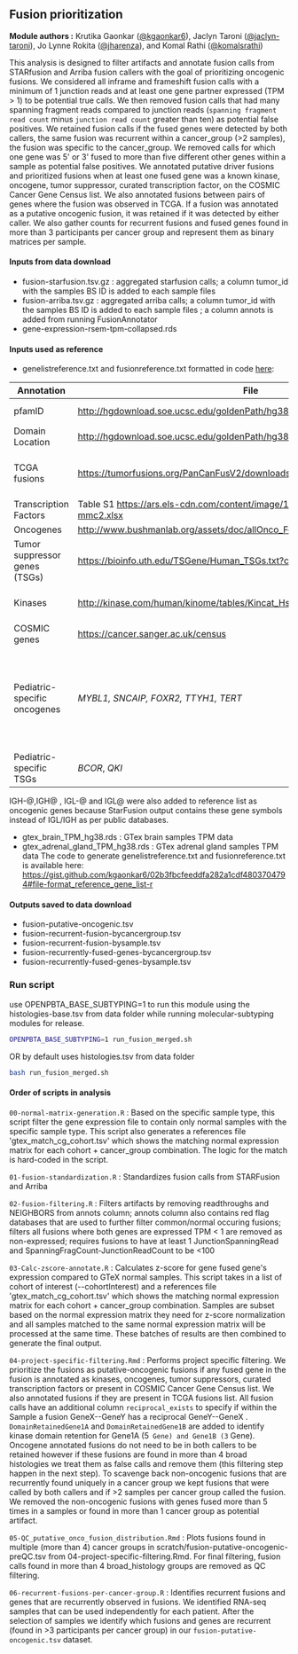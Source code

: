 ## Fusion prioritization

**Module authors :** Krutika Gaonkar ([@kgaonkar6](https://github.com/kgaonkar6)), Jaclyn Taroni ([@jaclyn-taroni](https://github.com/jaclyn-taroni)), Jo Lynne Rokita ([@jharenza](https://github.com/jharenza)), and Komal Rathi ([@komalsrathi](https://github.com/komalsrathi))


This analysis is designed to filter artifacts and annotate fusion calls from STARfusion and Arriba fusion callers with the goal of prioritizing oncogenic fusions. 
We considered all inframe and frameshift fusion calls with a minimum of 1 junction reads and at least one gene partner expressed (TPM > 1) to be potential true calls. 
We then removed fusion calls that had many spanning fragment reads compared to junction reads (`spanning fragment read count` minus `junction read count` greater than ten) as potential false positives. 
We retained fusion calls if the fused genes were detected by both callers, the same fusion was recurrent within a cancer_group (>2 samples), the fusion was specific to the cancer_group. 
We removed calls for which one gene was 5' or 3' fused to more than five different other genes within a sample as potential false positives. 
We annotated putative driver fusions and prioritized fusions when at least one fused gene was a known kinase, oncogene, tumor suppressor, curated transcription factor, on the COSMIC Cancer Gene Census list.
We also annotated fusions between pairs of genes where the fusion was observed in TCGA.
If a fusion was annotated as a putative oncogenic fusion, it was retained if it was detected by either caller.
We also gather counts for recurrent fusions and fused genes found in more than 3 participants per cancer group and represent them as binary matrices per sample.

#### Inputs from data download
* fusion-starfusion.tsv.gz : aggregated starfusion calls; a column tumor_id with the samples BS ID is added to each sample files
* fusion-arriba.tsv.gz : aggregated arriba calls; a column tumor_id with the samples BS ID is added to each sample files ; a column annots is added from running FusionAnnotator
* gene-expression-rsem-tpm-collapsed.rds

#### Inputs used as reference
* genelistreference.txt and fusionreference.txt formatted in code [here](https://gist.github.com/kgaonkar6/02b3fbcfeeddfa282a1cdf4803704794): 

Annotation | File | Source  
------ | ---------- | --------- 
| pfamID                        | http://hgdownload.soe.ucsc.edu/goldenPath/hg38/database/pfamDesc.txt.gz     | UCSC pfamID Description database |
| Domain Location               | http://hgdownload.soe.ucsc.edu/goldenPath/hg38/database/ucscGenePfam.txt.gz | UCSC pfamID Description database |
| TCGA fusions                  | https://tumorfusions.org/PanCanFusV2/downloads/pancanfus.txt.gz             | TumorFusions: an integrative   resource for cancer-associated transcript fusions PMID: 29099951  |
| Transcription Factors | Table S1 https://ars.els-cdn.com/content/image/1-s2.0-S0092867418301065-mmc2.xlsx | @doi:10.1016/j.cell.2018.01.029
| Oncogenes                     | http://www.bushmanlab.org/assets/doc/allOnco_Feb2017.tsv                    | www.bushmanlab.org |
| Tumor suppressor genes (TSGs) | https://bioinfo.uth.edu/TSGene/Human_TSGs.txt?csrt=5027697123997809089      | Tumor Suppressor Gene Database   2.0 PMIDs: 23066107, 26590405 |
| Kinases                       | http://kinase.com/human/kinome/tables/Kincat_Hsap.08.02.xls |      The protein kinase complement of the human genome PMID: 12471243 |
| COSMIC genes                  | https://cancer.sanger.ac.uk/census | Catalogue of Somatic Mutations   in Cancer |
| Pediatric-specific oncogenes  | _MYBL1, SNCAIP, FOXR2, TTYH1, TERT_ | doi:10.1073/pnas.1300252110,   doi:10.1038/nature11327, doi:10.1016/j.cell.2016.01.015, doi:10.1038/ng.2849,   doi:10.1038/ng.3438, doi:10.1002/gcc.22110, doi:10.1016/j.canlet.2014.11.057,   doi:10.1007/s11910-017-0722-5 |
| Pediatric-specific TSGs | _BCOR_, _QKI_  | doi:10.1016/j.cell.2016.01.015, doi:10.1038/ng.3500 |

IGH-@,IGH@ , IGL-@ and IGL@ were also added to reference list as oncogenic genes because StarFusion output contains these gene symbols instead of IGL/IGH as per public databases.

* gtex_brain_TPM_hg38.rds : GTex brain samples TPM data
* gtex_adrenal_gland_TPM_hg38.rds : GTex adrenal gland samples TPM data
The code to generate genelistreference.txt and fusionreference.txt is available here: https://gist.github.com/kgaonkar6/02b3fbcfeeddfa282a1cdf4803704794#file-format_reference_gene_list-r


#### Outputs saved to data download
* fusion-putative-oncogenic.tsv
* fusion-recurrent-fusion-bycancergroup.tsv
* fusion-recurrent-fusion-bysample.tsv
* fusion-recurrently-fused-genes-bycancergroup.tsv
* fusion-recurrently-fused-genes-bysample.tsv

### Run script
use OPENPBTA_BASE_SUBTYPING=1 to run this module using the histologies-base.tsv from data folder while running molecular-subtyping modules for release.
```sh
OPENPBTA_BASE_SUBTYPING=1 run_fusion_merged.sh 
```

OR by default uses histologies.tsv from data folder
```sh
bash run_fusion_merged.sh
```


#### Order of scripts in analysis
`00-normal-matrix-generation.R` : Based on the specific sample type, this script filter the gene expression file to contain only normal samples with the specific sample type. This script also generates a references file 'gtex_match_cg_cohort.tsv' which shows the matching normal expression matrix for each cohort + cancer_group combination. The logic for the match is hard-coded in the script.

`01-fusion-standardization.R` : Standardizes fusion calls from STARFusion and Arriba

`02-fusion-filtering.R` : Filters artifacts by removing readthroughs and NEIGHBORS from annots column; annots column also contains red flag databases that are used to further filter common/normal occuring fusions; filters all fusions where both genes are expressed TPM < 1 are removed as non-expressed; requires fusions to have at least 1 JunctionSpanningRead and SpanningFragCount-JunctionReadCount to be <100

`03-Calc-zscore-annotate.R` : Calculates z-score for gene fused gene's expression compared to GTeX normal samples. This script takes in a list of cohort of interest (--cohortInterest) and a references file 'gtex_match_cg_cohort.tsv' which shows the matching normal expression matrix for each cohort + cancer_group combination. Samples are subset based on the normal expression matrix they need for z-score normalization and all samples matched to the same normal expression matrix will be processed at the same time. These batches of results are then combined to generate the final output.

`04-project-specific-filtering.Rmd` : Performs project specific filtering. We prioritize the fusions as putative-oncogenic fusions if any fused gene in the fusion is annotated as kinases, oncogenes, tumor suppressors, curated transcription factors or present in COSMIC Cancer Gene Census list. We also annotated fusions if they are present in TCGA fusions list.
All fusion calls have an additional column `reciprocal_exists` to specify if within the Sample a fusion GeneX--GeneY has a reciprocal GeneY--GeneX . `DomainRetainedGene1A` and `DomainRetainedGene1B` are added to identify kinase domain retention for Gene1A (5` Gene) and Gene1B (3` Gene).
Oncogene annotated fusions do not need to be in both callers to be retained however if these fusions are found in more than 4 broad histologies we treat them as false calls and remove them (this filtering step happen in the next step).
To scavenge back non-oncogenic fusions that are recurrently found uniquely in a cancer group we kept fusions that were called by both callers and if >2 samples per cancer group called the fusion.
We removed the non-oncogenic fusions with genes fused more than 5 times in a samples or found in more than 1 cancer group as potential artifact. 

`05-QC_putative_onco_fusion_distribution.Rmd` : Plots fusions found in multiple (more than 4) cancer groups in scratch/fusion-putative-oncogenic-preQC.tsv from 04-project-specific-filtering.Rmd. For final filtering, fusion calls found in more than 4 broad_histology groups are removed as QC filtering.

`06-recurrent-fusions-per-cancer-group.R` : Identifies recurrent fusions and genes that are recurrently observed in fusions. We identified RNA-seq samples that can be used independently for each patient. After the selection of samples we identify which fusions and genes are recurrent (found in >3 participants per cancer group) in our `fusion-putative-oncogenic.tsv` dataset.
